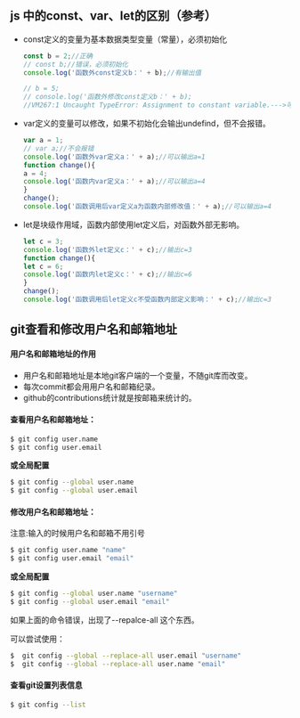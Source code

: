 ## js 中的const、var、let的区别（参考）

- const定义的变量为基本数据类型变量（常量），必须初始化

  ``` js
  const b = 2;//正确
  // const b;//错误，必须初始化 
  console.log('函数外const定义b：' + b);//有输出值
  
  // b = 5;
  // console.log('函数外修改const定义b：' + b);
  //VM267:1 Uncaught TypeError: Assignment to constant variable.--->可能你想赋值给一个常数变量，但这个变量是不能改变的
  ```

- var定义的变量可以修改，如果不初始化会输出undefind，但不会报错。

  ``` js
  var a = 1;
  // var a;//不会报错
  console.log('函数外var定义a：' + a);//可以输出a=1
  function change(){
  a = 4;
  console.log('函数内var定义a：' + a);//可以输出a=4
  } 
  change();
  console.log('函数调用后var定义a为函数内部修改值：' + a);//可以输出a=4
  ```

- let是块级作用域，函数内部使用let定义后，对函数外部无影响。

  ``` js
  let c = 3;
  console.log('函数外let定义c：' + c);//输出c=3
  function change(){
  let c = 6;
  console.log('函数内let定义c：' + c);//输出c=6
  } 
  change();
  console.log('函数调用后let定义c不受函数内部定义影响：' + c);//输出c=3
  ```

  

## git查看和修改用户名和邮箱地址

#### 用户名和邮箱地址的作用

- 用户名和邮箱地址是本地git客户端的一个变量，不随git库而改变。
- 每次commit都会用用户名和邮箱纪录。
- github的contributions统计就是按邮箱来统计的。



#### 查看用户名和邮箱地址：

``` bash
$ git config user.name
$ git config user.email
```

**或全局配置** 

``` bash
$ git config --global user.name
$ git config --global user.email
```



#### 修改用户名和邮箱地址：

注意:输入的时候用户名和邮箱不用引号

``` bash
$ git config user.name "name"
$ git config user.email "email"
```

**或全局配置**

``` bash
$ git config --global user.name "username"
$ git config --global user.email "email"
```



如果上面的命令错误，出现了--repalce-all 这个东西。

可以尝试使用：

``` bash
$  git config --global --replace-all user.email "username" 
$  git config --global --replace-all user.name "email"
```



#### 查看git设置列表信息 

``` bash
$ git config --list 
```






